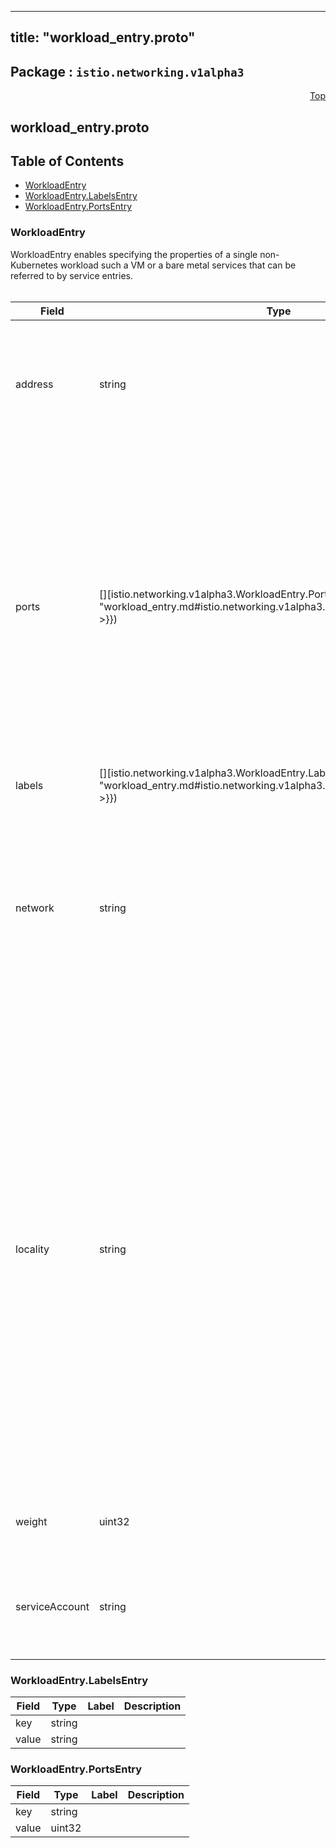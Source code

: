 
---
title: "workload_entry.proto"
---

## Package : `istio.networking.v1alpha3`



<a name="top"></a>

<a name="API Reference for workload_entry.proto"></a>
<p align="right"><a href="#top">Top</a></p>

## workload_entry.proto


## Table of Contents
  - [WorkloadEntry](#istio.networking.v1alpha3.WorkloadEntry)
  - [WorkloadEntry.LabelsEntry](#istio.networking.v1alpha3.WorkloadEntry.LabelsEntry)
  - [WorkloadEntry.PortsEntry](#istio.networking.v1alpha3.WorkloadEntry.PortsEntry)







<a name="istio.networking.v1alpha3.WorkloadEntry"></a>

### WorkloadEntry
WorkloadEntry enables specifying the properties of a single non-Kubernetes workload such a VM or a bare metal services that can be referred to by service entries.<br><!-- crd generation tags +cue-gen:WorkloadEntry:groupName:networking.istio.io +cue-gen:WorkloadEntry:version:v1alpha3 +cue-gen:WorkloadEntry:storageVersion +cue-gen:WorkloadEntry:annotations:helm.sh/resource-policy=keep +cue-gen:WorkloadEntry:labels:app=istio-pilot,chart=istio,heritage=Tiller,release=istio +cue-gen:WorkloadEntry:subresource:status +cue-gen:WorkloadEntry:scope:Namespaced +cue-gen:WorkloadEntry:resource:categories=istio-io,networking-istio-io,shortNames=we,plural=workloadentries +cue-gen:WorkloadEntry:printerColumn:name=Age,type=date,JSONPath=.metadata.creationTimestamp,description="CreationTimestamp is a timestamp representing the server time when this object was created. It is not guaranteed to be set in happens-before order across separate operations. Clients may not set this value. It is represented in RFC3339 form and is in UTC. Populated by the system. Read-only. Null for lists. More info: https://git.k8s.io/community/contributors/devel/api-conventions.md#metadata" +cue-gen:WorkloadEntry:printerColumn:name=Address,type=string,JSONPath=.spec.address,description="Address associated with the network endpoint." --><br><!-- go code generation tags +kubetype-gen +kubetype-gen:groupVersion=networking.istio.io/v1alpha3 +genclient +k8s:deepcopy-gen=true -->


| Field | Type | Label | Description |
| ----- | ---- | ----- | ----------- |
| address | string |  | Address associated with the network endpoint without the port.  Domain names can be used if and only if the resolution is set to DNS, and must be fully-qualified without wildcards. Use the form unix:///absolute/path/to/socket for Unix domain socket endpoints. |
  | ports | [][istio.networking.v1alpha3.WorkloadEntry.PortsEntry]({{< ref "workload_entry.md#istio.networking.v1alpha3.WorkloadEntry.PortsEntry" >}}) | repeated | Set of ports associated with the endpoint. If the port map is specified, it must be a map of servicePortName to this endpoint's port, such that traffic to the service port will be forwarded to the endpoint port that maps to the service's portName. If omitted, and the targetPort is specified as part of the service's port specification, traffic to the service port will be forwarded to one of the endpoints on the specified `targetPort`. If both the targetPort and endpoint's port map are not specified, traffic to a service port will be forwarded to one of the endpoints on the same port.<br>**NOTE 1:** Do not use for `unix://` addresses.<br>**NOTE 2:** endpoint port map takes precedence over targetPort. |
  | labels | [][istio.networking.v1alpha3.WorkloadEntry.LabelsEntry]({{< ref "workload_entry.md#istio.networking.v1alpha3.WorkloadEntry.LabelsEntry" >}}) | repeated | One or more labels associated with the endpoint. |
  | network | string |  | Network enables Istio to group endpoints resident in the same L3 domain/network. All endpoints in the same network are assumed to be directly reachable from one another. When endpoints in different networks cannot reach each other directly, an Istio Gateway can be used to establish connectivity (usually using the `AUTO_PASSTHROUGH` mode in a Gateway Server). This is an advanced configuration used typically for spanning an Istio mesh over multiple clusters. |
  | locality | string |  | The locality associated with the endpoint. A locality corresponds to a failure domain (e.g., country/region/zone). Arbitrary failure domain hierarchies can be represented by separating each encapsulating failure domain by /. For example, the locality of an an endpoint in US, in US-East-1 region, within availability zone az-1, in data center rack r11 can be represented as us/us-east-1/az-1/r11. Istio will configure the sidecar to route to endpoints within the same locality as the sidecar. If none of the endpoints in the locality are available, endpoints parent locality (but within the same network ID) will be chosen. For example, if there are two endpoints in same network (networkID "n1"), say e1 with locality us/us-east-1/az-1/r11 and e2 with locality us/us-east-1/az-2/r12, a sidecar from us/us-east-1/az-1/r11 locality will prefer e1 from the same locality over e2 from a different locality. Endpoint e2 could be the IP associated with a gateway (that bridges networks n1 and n2), or the IP associated with a standard service endpoint. |
  | weight | uint32 |  | The load balancing weight associated with the endpoint. Endpoints with higher weights will receive proportionally higher traffic. |
  | serviceAccount | string |  | The service account associated with the workload if a sidecar is present in the workload. The service account must be present in the same namespace as the configuration ( WorkloadEntry or a ServiceEntry) |
  





<a name="istio.networking.v1alpha3.WorkloadEntry.LabelsEntry"></a>

### WorkloadEntry.LabelsEntry



| Field | Type | Label | Description |
| ----- | ---- | ----- | ----------- |
| key | string |  |  |
  | value | string |  |  |
  





<a name="istio.networking.v1alpha3.WorkloadEntry.PortsEntry"></a>

### WorkloadEntry.PortsEntry



| Field | Type | Label | Description |
| ----- | ---- | ----- | ----------- |
| key | string |  |  |
  | value | uint32 |  |  |
  




 <!-- end messages -->

 <!-- end enums -->

 <!-- end HasExtensions -->

 <!-- end services -->

